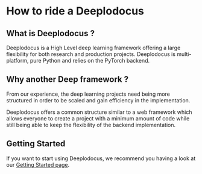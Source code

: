 # How to ride a Deeplodocus


## What is Deeplodocus ?

Deeplodocus is a High Level deep learning framework offering a large flexibility for both research and production projects.
Deeplodocus is multi-platform, pure Python and relies on the PyTorch backend.

## Why another Deep framework ?

From our experience, the deep learning projects need being more structured in order to be scaled and gain efficiency in the implementation.

Deeplodocus offers a common structure similar to a web framework which allows everyone to create a project with a minimum amount of code while still being able to keep the flexibility of the backend implementation.


## Getting Started

If you want to start using Deeplodocus, we recommend you having a look at our [Getting Started page](deeplodocus.org/master/en/getting_started).

